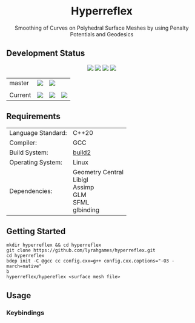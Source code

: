 <h1 align="center">
    Hyperreflex
</h1>

<p align="center">
    Smoothing of Curves on Polyhedral Surface Meshes by using Penalty Potentials and Geodesics
</p>

## Development Status

<p align="center">
    <img src="https://img.shields.io/github/languages/top/lyrahgames/hyperreflex.svg?style=for-the-badge">
    <img src="https://img.shields.io/github/languages/code-size/lyrahgames/hyperreflex.svg?style=for-the-badge">
    <img src="https://img.shields.io/github/repo-size/lyrahgames/hyperreflex.svg?style=for-the-badge">
    <a href="COPYING.md">
        <img src="https://img.shields.io/github/license/lyrahgames/hyperreflex.svg?style=for-the-badge&color=blue">
    </a>
</p>

<b>
<table align="center">
    <tr>
        <td>
            master
        </td>
        <td>
            <a href="https://github.com/lyrahgames/hyperreflex">
                <img src="https://img.shields.io/github/last-commit/lyrahgames/hyperreflex/master.svg?logo=github&logoColor=white">
            </a>
        </td>
        <!-- <td>
            <a href="https://circleci.com/gh/lyrahgames/hyperreflex/tree/master"><img src="https://circleci.com/gh/lyrahgames/hyperreflex/tree/master.svg?style=svg"></a>
        </td> -->
        <!-- <td>
            <a href="https://codecov.io/gh/lyrahgames/hyperreflex">
              <img src="https://codecov.io/gh/lyrahgames/hyperreflex/branch/master/graph/badge.svg" />
            </a>
        </td> -->
        <td>
            <a href="https://ci.stage.build2.org/?builds=lyrahgames-xstd&pv=&tc=*&cf=&mn=&tg=&rs=*">
                <img src="https://img.shields.io/badge/b|2 ci.stage.build2.org-Click here!-blue">
            </a>
        </td>
    </tr>
    <!-- <tr>
        <td>
            develop
        </td>
        <td>
            <a href="https://github.com/lyrahgames/hyperreflex/tree/develop">
                <img src="https://img.shields.io/github/last-commit/lyrahgames/hyperreflex/develop.svg?logo=github&logoColor=white">
            </a>
        </td>
        <td>
            <a href="https://circleci.com/gh/lyrahgames/hyperreflex/tree/develop"><img src="https://circleci.com/gh/lyrahgames/hyperreflex/tree/develop.svg?style=svg"></a>
        </td>
        <td>
            <a href="https://codecov.io/gh/lyrahgames/hyperreflex">
              <img src="https://codecov.io/gh/lyrahgames/hyperreflex/branch/develop/graph/badge.svg" />
            </a>
        </td>
    </tr> -->
    <tr>
        <td>
        </td>
    </tr>
    <tr>
        <td>
            Current
        </td>
        <td>
            <a href="https://github.com/lyrahgames/hyperreflex">
                <img src="https://img.shields.io/github/commit-activity/y/lyrahgames/hyperreflex.svg?logo=github&logoColor=white">
            </a>
        </td>
        <!-- <td>
            <img src="https://img.shields.io/github/release/lyrahgames/hyperreflex.svg?logo=github&logoColor=white">
        </td>
        <td>
            <img src="https://img.shields.io/github/release-pre/lyrahgames/hyperreflex.svg?label=pre-release&logo=github&logoColor=white">
        </td> -->
        <td>
            <img src="https://img.shields.io/github/tag/lyrahgames/hyperreflex.svg?logo=github&logoColor=white">
        </td>
        <td>
            <img src="https://img.shields.io/github/tag-date/lyrahgames/hyperreflex.svg?label=latest%20tag&logo=github&logoColor=white">
        </td>
        <!-- <td>
            <a href="https://queue.cppget.org/xstd">
                <img src="https://img.shields.io/website/https/queue.cppget.org/xstd.svg?down_message=empty&down_color=blue&label=b|2%20queue.cppget.org&up_color=orange&up_message=running">
            </a>
        </td> -->
    </tr>
</table>
</b>

## Requirements
<b>
<table>
    <tr>
        <td>Language Standard:</td>
        <td>C++20</td>
    </tr>
    <tr>
        <td>Compiler:</td>
        <td>
            GCC
        </td>
    </tr>
    <tr>
        <td>Build System:</td>
        <td>
            <a href="https://build2.org/">build2</a>
        </td>
    </tr>
    <tr>
        <td>Operating System:</td>
        <td>
            Linux
        </td>
    </tr>
    <tr>
        <td>Dependencies:</td>
        <td>
            Geometry Central<br>
            Libigl<br>
            Assimp<br>
            GLM<br>
            SFML<br>
            glbinding
        </td>
    </tr>
</table>
</b>

## Getting Started

```
mkdir hyperreflex && cd hyperreflex
git clone https://github.com/lyrahgames/hyperreflex.git
cd hyperreflex
bdep init -C @gcc cc config.cxx=g++ config.cxx.coptions="-O3 -march=native"
b
hyperreflex/hypereflex <surface mesh file>
```

## Usage
### Keybindings
